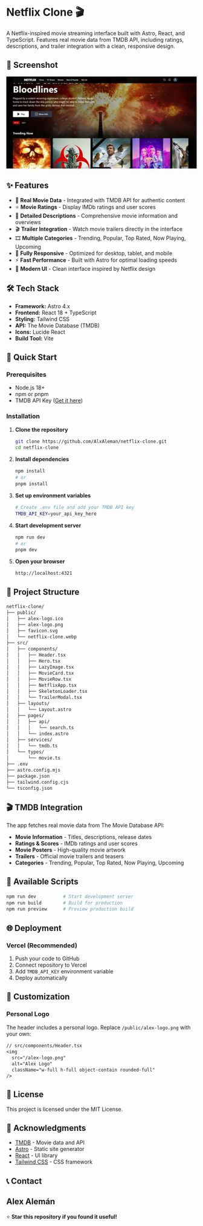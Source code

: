 # Netflix Clone 🎬

A Netflix-inspired movie streaming interface built with Astro, React, and TypeScript. Features real movie data from TMDB API, including ratings, descriptions, and trailer integration with a clean, responsive design.

## 📸 Screenshot

![Netflix Clone](./public/netflix-clone.webp)

## ✨ Features

- 🎥 **Real Movie Data** - Integrated with TMDB API for authentic content
- ⭐ **Movie Ratings** - Display IMDb ratings and user scores
- 📝 **Detailed Descriptions** - Comprehensive movie information and overviews
- 🎬 **Trailer Integration** - Watch movie trailers directly in the interface
- 🎞️ **Multiple Categories** - Trending, Popular, Top Rated, Now Playing, Upcoming
- 📱 **Fully Responsive** - Optimized for desktop, tablet, and mobile
- ⚡ **Fast Performance** - Built with Astro for optimal loading speeds
- 🎨 **Modern UI** - Clean interface inspired by Netflix design

## 🛠️ Tech Stack

- **Framework:** Astro 4.x
- **Frontend:** React 18 + TypeScript
- **Styling:** Tailwind CSS
- **API:** The Movie Database (TMDB)
- **Icons:** Lucide React
- **Build Tool:** Vite

## 🚀 Quick Start

### Prerequisites

- Node.js 18+ 
- npm or pnpm
- TMDB API Key ([Get it here](https://www.themoviedb.org/settings/api))

### Installation

1. **Clone the repository**
   ```bash
   git clone https://github.com/AlxAleman/netflix-clone.git
   cd netflix-clone
   ```

2. **Install dependencies**
   ```bash
   npm install
   # or
   pnpm install
   ```

3. **Set up environment variables**
   ```bash
   # Create .env file and add your TMDB API key
   TMDB_API_KEY=your_api_key_here
   ```

4. **Start development server**
   ```bash
   npm run dev
   # or
   pnpm dev
   ```

5. **Open your browser**
   ```
   http://localhost:4321
   ```

## 📁 Project Structure

```
netflix-clone/
├── public/
│   ├── alex-logo.ico
│   ├── alex-logo.png
│   ├── favicon.svg
│   └── netflix-clone.webp
├── src/
│   ├── components/
│   │   ├── Header.tsx
│   │   ├── Hero.tsx
│   │   ├── LazyImage.tsx
│   │   ├── MovieCard.tsx
│   │   ├── MovieRow.tsx
│   │   ├── NetflixApp.tsx
│   │   ├── SkeletonLoader.tsx
│   │   └── TrailerModal.tsx
│   ├── layouts/
│   │   └── Layout.astro
│   ├── pages/
│   │   ├── api/
│   │   │   └── search.ts
│   │   └── index.astro
│   ├── services/
│   │   └── tmdb.ts
│   └── types/
│       └── movie.ts
├── .env
├── astro.config.mjs
├── package.json
├── tailwind.config.cjs
└── tsconfig.json
```

## 🎬 TMDB Integration

The app fetches real movie data from The Movie Database API:

- **Movie Information** - Titles, descriptions, release dates
- **Ratings & Scores** - IMDb ratings and user scores
- **Movie Posters** - High-quality movie artwork
- **Trailers** - Official movie trailers and teasers
- **Categories** - Trending, Popular, Top Rated, Now Playing, Upcoming

## 🔧 Available Scripts

```bash
npm run dev          # Start development server
npm run build        # Build for production
npm run preview      # Preview production build
```

## 🌐 Deployment

### Vercel (Recommended)
1. Push your code to GitHub
2. Connect repository to Vercel
3. Add `TMDB_API_KEY` environment variable
4. Deploy automatically

## 🎨 Customization

### Personal Logo
The header includes a personal logo. Replace `/public/alex-logo.png` with your own:

```tsx
// src/components/Header.tsx
<img 
  src="/alex-logo.png" 
  alt="Alex Logo" 
  className="w-full h-full object-contain rounded-full"
/>
```

## 📄 License

This project is licensed under the MIT License.

## 🙏 Acknowledgments

- [TMDB](https://www.themoviedb.org/) - Movie data and API
- [Astro](https://astro.build/) - Static site generator
- [React](https://reactjs.org/) - UI library
- [Tailwind CSS](https://tailwindcss.com/) - CSS framework

## 📞 Contact

Alex Alemán
---

⭐ **Star this repository if you found it useful!**